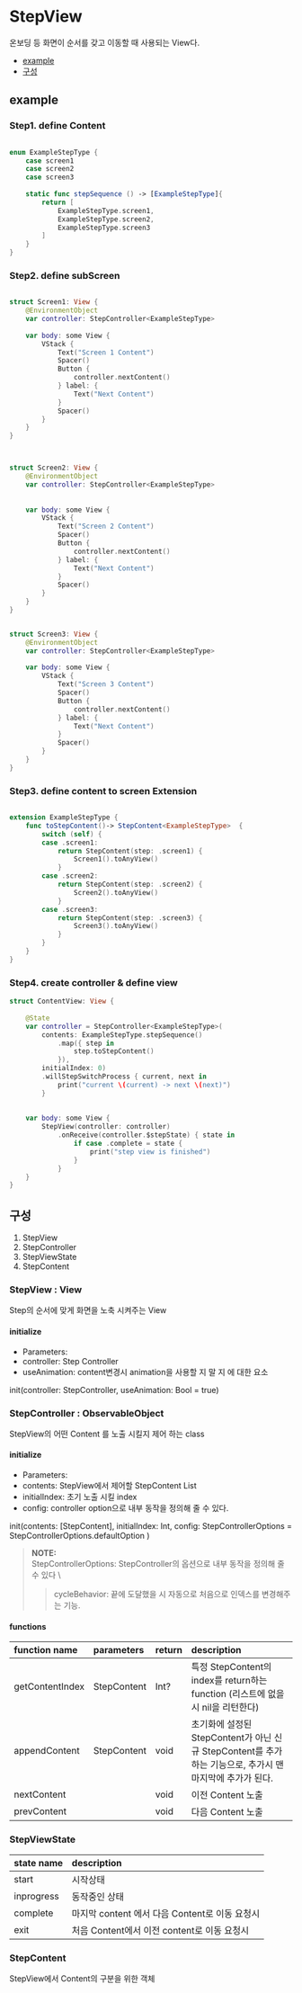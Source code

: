 # StepView

온보딩 등 화면이 순서를 갖고 이동할 때 사용되는 View다.

- [example](#example)
- [구성](#구성)

## example

### Step1. define Content
``` Swift

enum ExampleStepType {
    case screen1
    case screen2
    case screen3
    
    static func stepSequence () -> [ExampleStepType]{
        return [
            ExampleStepType.screen1,
            ExampleStepType.screen2,
            ExampleStepType.screen3
        ]
    }
}

```

### Step2. define subScreen
``` Swift

struct Screen1: View {
    @EnvironmentObject
    var controller: StepController<ExampleStepType>
    
    var body: some View {
        VStack {
            Text("Screen 1 Content")
            Spacer()
            Button {
                controller.nextContent()
            } label: {
                Text("Next Content")
            }
            Spacer()
        }
    }
}



struct Screen2: View {
    @EnvironmentObject
    var controller: StepController<ExampleStepType>
    
    
    var body: some View {
        VStack {
            Text("Screen 2 Content")
            Spacer()
            Button {
                controller.nextContent()
            } label: {
                Text("Next Content")
            }
            Spacer()
        }
    }
}


struct Screen3: View {
    @EnvironmentObject
    var controller: StepController<ExampleStepType>
    
    var body: some View {
        VStack {
            Text("Screen 3 Content")
            Spacer()
            Button {
                controller.nextContent()
            } label: {
                Text("Next Content")
            }
            Spacer()
        }
    }
}

```

### Step3. define content to screen Extension
``` Swift

extension ExampleStepType {
    func toStepContent()-> StepContent<ExampleStepType>  {
        switch (self) {
        case .screen1:
            return StepContent(step: .screen1) {
                Screen1().toAnyView()
            }
        case .screen2:
            return StepContent(step: .screen2) {
                Screen2().toAnyView()
            }
        case .screen3:
            return StepContent(step: .screen3) {
                Screen3().toAnyView()
            }
        }
    }
}

```

### Step4. create controller & define view

``` Swift 
struct ContentView: View {
    
    @State
    var controller = StepController<ExampleStepType>(
        contents: ExampleStepType.stepSequence()
            .map({ step in
                step.toStepContent()
            }),
        initialIndex: 0)
        .willStepSwitchProcess { current, next in
            print("current \(current) -> next \(next)")
        }
    
    
    var body: some View {
        StepView(controller: controller)
            .onReceive(controller.$stepState) { state in
                if case .complete = state {
                    print("step view is finished")
                }
            }
    }
}

```

## 구성
1. StepView
2. StepController
3. StepViewState
4. StepContent

### StepView : View
Step의 순서에 맞게 화면을 노축 시켜주는 View

#### initialize
- Parameters:
 - controller: Step Controller
 - useAnimation: content변경시 animation을 사용할 지 말 지 에 대한 요소
 
init(controller: StepController<T>, useAnimation: Bool = true) 

### StepController : ObservableObject

StepView의 어떤 Content 를 노출 시킬지 제어 하는 class

#### initialize
- Parameters:
 - contents: StepView에서 제어할 StepContent List 
 - initialIndex: 초기 노출 시킬 index
 - config: controller option으로 내부 동작을 정의해 줄 수 있다.
 
init(contents: [StepContent<T>], initialIndex: Int, config: StepControllerOptions = StepControllerOptions.defaultOption )

> **NOTE:** \
 StepControllerOptions: StepController의 옵션으로 내부 동작을 정의해 줄 수 있다 \
 > > cycleBehavior: 끝에 도달했을 시 자동으로 처음으로 인덱스를 변경해주는 기능. 


#### functions

| function name | parameters | return | description |
| :--- | :--- | :--- | :--- |
| getContentIndex | StepContent<T> | Int? | 특정 StepContent의 index를 return하는 function (리스트에 없을시 nil을 리턴한다)|
| appendContent | StepContent<T> | void | 초기화에 설정된 StepContent가 아닌 신규 StepContent를 추가 하는 기능으로, 추가시 맨 마지막에 추가가 된다. |
| nextContent | | void | 이전 Content 노출 |
| prevContent | | void | 다음 Content 노출 |


### StepViewState

| state name | description |
| :--- | :--- |
| start | 시작상태 |
| inprogress | 동작중인 상태 |
| complete | 마지막 content 에서 다음 Content로 이동 요청시 |
| exit | 처음 Content에서 이전 content로 이동 요청시 |


### StepContent

StepView에서 Content의 구분을 위한 객체
